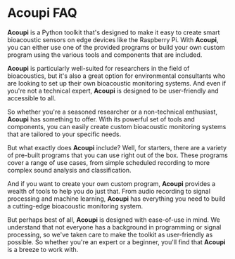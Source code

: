 
# Acoupi FAQ

**Acoupi** is a Python toolkit that's designed to make it easy to create smart bioacoustic sensors on edge devices like the Raspberry Pi. With **Acoupi**, you can either use one of the provided programs or build your own custom program using the various tools and components that are included.

**Acoupi** is particularly well-suited for researchers in the field of bioacoustics, but it's also a great option for environmental consultants who are looking to set up their own bioacoustic monitoring systems. And even if you're not a technical expert, **Acoupi** is designed to be user-friendly and accessible to all.

So whether you're a seasoned researcher or a non-technical enthusiast, **Acoupi** has something to offer. With its powerful set of tools and components, you can easily create custom bioacoustic monitoring systems that are tailored to your specific needs.

But what exactly does **Acoupi** include? Well, for starters, there are a variety of pre-built programs that you can use right out of the box. These programs cover a range of use cases, from simple scheduled recording to more complex sound analysis and classification.

And if you want to create your own custom program, **Acoupi** provides a wealth of tools to help you do just that. From audio recording to signal processing and machine learning, **Acoupi** has everything you need to build a cutting-edge bioacoustic monitoring system.

But perhaps best of all, **Acoupi** is designed with ease-of-use in mind. We understand that not everyone has a background in programming or signal processing, so we've taken care to make the toolkit as user-friendly as possible. So whether you're an expert or a beginner, you'll find that **Acoupi** is a breeze to work with.
